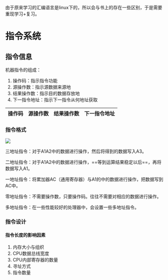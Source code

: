 由于原来学习的汇编语言是linux下的，所以会与书上的存在一些区别，于是需要重现学习+复习。

# 指令系统

## 指令信息

机器指令的组成：

1. 操作码：指示指令功能
2. 源操作数：指示源数据来源地
3. 结果操作数：指示目的数据存放地
4. 下一指令地址：指示下一指令从何地址获取

| 操作码 | 源操作数 | 结果操作数 | 下一指令地址 |
| ------ | -------- | ---------- | ------------ |



### 指令格式

![](https://s3.bmp.ovh/imgs/2022/04/12/7370d7089438a848.png)

三地址指令：对于A1A2中的数据进行操作，然后将得到的数据写入A3。

二地址指令：对于A1A2中的数据进行操作，==等到运算结果稳定以后==，再将数据写入A1。

一地址指令：将累加器AC（通用寄存器）与A1的中的数据进行操作，把数据写到AC中。

零地址指令：不需要操作数，只要操作码。往往不需要对相应的数据进行操作。

多地址指令：在一些性能较好的处理器中，会设置一些多地址指令。



### 指令设计

#### 指令长度的影响因素

1. 内存大小与组织
2. CPU数据总线宽度
3. CPU内部寄存器的数量
4. 寻址方式
5. 指令数量
